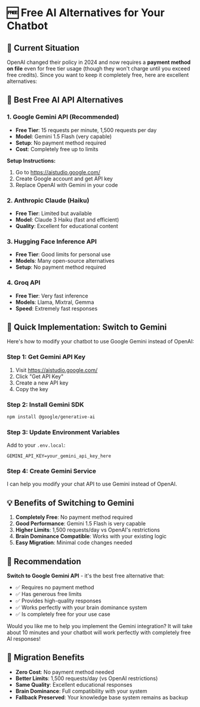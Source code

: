 # 🆓 Free AI Alternatives for Your Chatbot

## 🎯 Current Situation

OpenAI changed their policy in 2024 and now requires a **payment method on file** even for free tier usage (though they won't charge until you exceed free credits). Since you want to keep it completely free, here are excellent alternatives:

## 🚀 Best Free AI API Alternatives

### **1. Google Gemini API (Recommended)**
- **Free Tier**: 15 requests per minute, 1,500 requests per day
- **Model**: Gemini 1.5 Flash (very capable)
- **Setup**: No payment method required
- **Cost**: Completely free up to limits

**Setup Instructions:**
1. Go to https://aistudio.google.com/
2. Create Google account and get API key
3. Replace OpenAI with Gemini in your code

### **2. Anthropic Claude (Haiku)**
- **Free Tier**: Limited but available
- **Model**: Claude 3 Haiku (fast and efficient)
- **Quality**: Excellent for educational content

### **3. Hugging Face Inference API**
- **Free Tier**: Good limits for personal use
- **Models**: Many open-source alternatives
- **Setup**: No payment method required

### **4. Groq API**
- **Free Tier**: Very fast inference
- **Models**: Llama, Mixtral, Gemma
- **Speed**: Extremely fast responses

## 🔧 Quick Implementation: Switch to Gemini

Here's how to modify your chatbot to use Google Gemini instead of OpenAI:

### Step 1: Get Gemini API Key
1. Visit https://aistudio.google.com/
2. Click "Get API Key"
3. Create a new API key
4. Copy the key

### Step 2: Install Gemini SDK
```bash
npm install @google/generative-ai
```

### Step 3: Update Environment Variables
Add to your `.env.local`:
```
GEMINI_API_KEY=your_gemini_api_key_here
```

### Step 4: Create Gemini Service
I can help you modify your chat API to use Gemini instead of OpenAI.

## 💡 Benefits of Switching to Gemini

1. **Completely Free**: No payment method required
2. **Good Performance**: Gemini 1.5 Flash is very capable
3. **Higher Limits**: 1,500 requests/day vs OpenAI's restrictions
4. **Brain Dominance Compatible**: Works with your existing logic
5. **Easy Migration**: Minimal code changes needed

## 🎯 Recommendation

**Switch to Google Gemini API** - it's the best free alternative that:
- ✅ Requires no payment method
- ✅ Has generous free limits
- ✅ Provides high-quality responses
- ✅ Works perfectly with your brain dominance system
- ✅ Is completely free for your use case

Would you like me to help you implement the Gemini integration? It will take about 10 minutes and your chatbot will work perfectly with completely free AI responses!

## 🔄 Migration Benefits

- **Zero Cost**: No payment method needed
- **Better Limits**: 1,500 requests/day (vs OpenAI restrictions)
- **Same Quality**: Excellent educational responses
- **Brain Dominance**: Full compatibility with your system
- **Fallback Preserved**: Your knowledge base system remains as backup